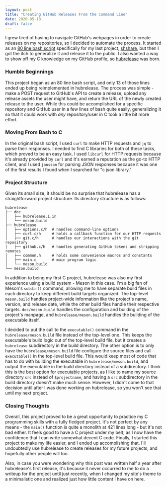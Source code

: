 ```yaml
---
layout: post
title: "Creating GitHub Releases From the Command Line"
date: 2020-05-18
draft: false
---
```


I grew tired of having to navigate GitHub's webpages in order to create releases on my repositories, so I decided to automate the process. It started as an [80 line bash script](https://gist.github.com/MarkusG/d3782b90d0f79754e76acf1f58334c63) specifically for my last project, [shshare](https://markgross.me/2019/07/19/first-aur-package), but then I got the itch to generalize it and release it to the public. I also wanted a way to show off my C knowledge on my GitHub profile, so [hubrelease](https://github.com/MarkusG/hubrelease) was born.

### Humble Beginnings

This project began as an 80 line bash script, and only 13 of those lines ended up being reimplemented in hubrelease. The process was simple - make a POST request to GitHub's API to create a release, upload any release assets the user might have, and return the URL of the newly created release to the user. While this could be accomplished for a specific repository and GitHub user in a few lines of bash quite easily, generalizing it so that it could work with *any* repository/user in C took a little bit more effort.

### Moving From Bash to C

In the original bash script, I used `curl` to make HTTP requests and `jq` to parse their responses. I needed to find C libraries for both of these tasks, which proved to be an easy task. I used `libcurl` for HTTP requests because it's already provided by `curl` and it's earned a reputation as the go-to HTTP client, and I used `jansson` for parsing JSON responses because it was one of the first results I found when I searched for "c json library."

### Project Structure

Given its small size, it should be no surprise that hubrelease has a straightforward project structure. Its directory structure is as follows:

```
hubrelease
├── doc
│   ├── hubrelease.1.in
│   └── meson.build
├── hubrelease
│   ├── options.c/h  # handles command-line options
│   ├── curl.c/h     # holds a callback function for our HTTP requests
│   ├── git.c/h      # handles our interactions with the git repository
│   ├── github.c/h   # handles generating GitHub tokens and stripping remotes
│   ├── common.h     # holds some convenience macros and constants
│   ├── main.c       # main program logic
│   └── meson.build
└── meson.build
```

In addition to being my first C project, hubrelease was also my first experience using a build system - Meson in this case. I'm a big fan of Meson's `subdir()` command, allowing me to have separate build files in each directory to keep different build targets organized. The top-level `meson.build` handles project-wide information like the project's name, version, and release date, while the other build files handle their respective targets. `doc/meson.build` handles the configuration and building of the project's manpage, and `hubrelease/meson.build` handles the building of the executable itself.

I decided to put the call to the `executable()` command in the `hubrelease/meson.build` file instead of the top-level one. This keeps the executable's build logic out of the top-level build file, but it creates a `hubrelease` subdirectory in the build directory. The other option is to only have the `hubrelease/meson.build` file configure the source files and call `executable()` in the top-level build file. This would keep most of code that has to do with building the executable in `hubrelease/meson.build`, and output the executable in the build directory instead of a subdirectory. I think this is the best option for executable projects, as I like to name my source directory `src` instead of `$projectname`, and having a `src` subdirectory in the build directory doesn't make much sense. However, I didn't come to that decision until after I was done working on hubrelease, so you won't see that until my next project.

### Closing Thoughts

Overall, this project proved to be a great opportunity to practice my C programming skills with a fully fledged project. It's not perfect by any means - the `main()` function is quite a monolith at 421 lines long - but it's not bad either. It feels good to have a C project under my belt, as I now have the confidence that I can write somewhat decent C code. Finally, I started this project to make my life easier, and I ended up accomplishing that. I'll undoubtedly use hubrelease to create releases for my future projects, and hopefully other people will too.

Also, in case you were wondering why this post was written half a year after hubrelease's first release, it's because it never occurred to me to do a writeup for the project until just recently, when I changed my site's theme to a minimalistic one and realized just how little content I have on here.
